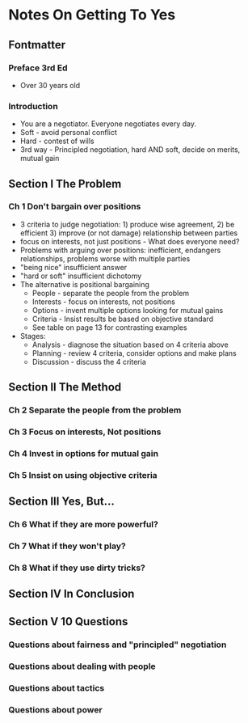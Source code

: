# Notes On Getting To Yes

## Fontmatter

### Preface 3rd Ed

* Over 30 years old

### Introduction

* You are a negotiator. Everyone negotiates every day.
* Soft - avoid personal conflict
* Hard - contest of wills
* 3rd way - Principled negotiation, hard AND soft, decide on merits, mutual gain

## Section I The Problem

### Ch 1 Don't bargain over positions

* 3 criteria to judge negotiation: 1) produce wise agreement, 2) be efficient 3) improve (or not damage) relationship between parties
* focus on interests, not just positions - What does everyone need?
* Problems with arguing over positions: inefficient, endangers relationships, problems worse with multiple parties
* "being nice" insufficient answer
* "hard or soft" insufficient dichotomy
* The alternative is positional bargaining
  * People - separate the people from the problem
  * Interests - focus on interests, not positions
  * Options - invent multiple options looking for mutual gains
  * Criteria - Insist results be based on objective standard
  * See table on page 13 for contrasting examples
* Stages:
  * Analysis - diagnose the situation based on 4 criteria above
  * Planning - review 4 criteria, consider options and make plans
  * Discussion - discuss the 4 criteria

## Section II The Method

### Ch 2 Separate the people from the problem

### Ch 3 Focus on interests, Not positions

### Ch 4 Invest in options for mutual gain

### Ch 5 Insist on using objective criteria

## Section III Yes, But...

### Ch 6 What if they are more powerful?

### Ch 7 What if they won't play?

### Ch 8 What if they use dirty tricks?

## Section IV In Conclusion

## Section V 10 Questions

### Questions about fairness and "principled" negotiation

### Questions about dealing with people

### Questions about tactics

### Questions about power
